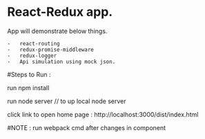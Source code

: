 # React-Redux app.

App will demonstrate below things.

	-	react-routing
	-	redux-promise-middleware
	-	redux-logger
	-	Api simulation using mock json.



#Steps to Run : 

run npm install

run node server // to up local node server

click link to open home page : http://localhost:3000/dist/index.html


#NOTE :
run webpack cmd after changes in component
